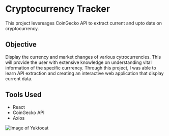 # Cryptocurrency Tracker

This project levereages CoinGecko API to extract current and upto date on cryptocurrency. 

## Objective ##
Display the currency and market changes of various cytrocurrencies. This will provide the user with extensive knowledge on understanding vital information of the specific currrency. Through this project, I was able to learn API extraction and creating an interactive web application that display current data. 

## Tools Used ##
* React
* CoinGecko API
* Axios


![Image of Yaktocat](https://github.com/turja-c/crypto-tracker/issues/1)
